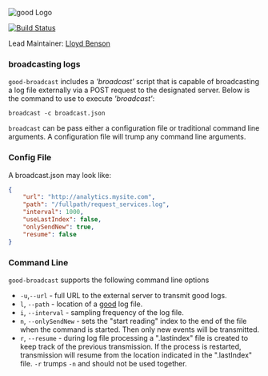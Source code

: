 ![good Logo](https://raw.github.com/hapijs/good/master/images/good.png)

[![Build Status](https://secure.travis-ci.org/hapijs/good-broadcast.png)](http://travis-ci.org/hapijs/good-broadcast)

Lead Maintainer: [Lloyd Benson](https://github.com/lloydbenson)

### broadcasting logs

`good-broadcast` includes a _'broadcast'_ script that is capable of broadcasting a log file externally via a POST request to the designated server. Below is the command to use to execute _'broadcast'_:

`broadcast -c broadcast.json`

`broadcast` can be pass either a configuration file or traditional command line arguments. A configuration file will trump any command line arguments.

### Config File

A broadcast.json may look like:

```json
{
    "url": "http://analytics.mysite.com",
    "path": "/fullpath/request_services.log",
    "interval": 1000,
    "useLastIndex": false,
    "onlySendNew": true,
    "resume": false
}
```

### Command Line

`good-broadcast` supports the following command line options
- `-u`,`--url` - full URL to the external server to transmit good logs.
- `l`, `--path` - location of a [good](https://github.com/hapijs/good) log file.
- `i`, `--interval` - sampling frequency of the log file.
- `n`, `--onlySendNew` - sets the "start reading" index to the end of the file when the command is started. Then only new events will be transmitted.
- `r`, `--resume` - during log file processing a ".lastindex" file is created to keep track of the previous transmission. If the process is restarted, transmission will resume from the location indicated in the ".lastIndex" file. `-r` trumps `-n` and should not be used together.
